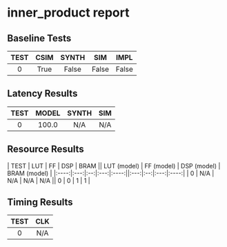 
# inner_product report

## Baseline Tests

| TEST | CSIM | SYNTH | SIM | IMPL |
|:----:|:----:|:-----:|:---:|:----:|
| 0 | True | False | False | False | 


## Latency Results

| TEST | MODEL | SYNTH | SIM |
|:----:|:-----:|:-----:|:---:|
| 0 | 100.0 | N/A | N/A | 


## Resource Results

| TEST | LUT | FF | DSP | BRAM || LUT (model) | FF (model) | DSP (model) | BRAM (model) |
|:----:|:---:|:--:|:---:|:----:||:---:|:--:|:---:|:----:|
| 0 | N/A | N/A | N/A | N/A || 0 | 0 | 1 | 1 | 


## Timing Results

| TEST | CLK |
|:----:|:---:|
| 0 | N/A | 

